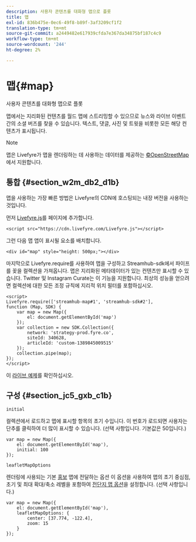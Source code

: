 ```yaml
---
description: 사용자 콘텐츠를 대화형 맵으로 플롯
title: 맵
exl-id: 836b475e-0ec6-49f8-b89f-3af3209cf1f2
translation-type: tm+mt
source-git-commit: a2449482e617939cfda7e367da34875bf187c4c9
workflow-type: tm+mt
source-wordcount: '244'
ht-degree: 2%

---
```


# 맵{#map}

사용자 콘텐츠를 대화형 맵으로 플롯

맵에서는 지리화된 컨텐츠를 월드 맵에 스트리밍할 수 있으므로 뉴스와 라이브 이벤트 간의 소셜 버즈를 찾을 수 있습니다. 텍스트, 댓글, 사진 및 트윗을 비롯한 모든 해당 컨텐츠가 표시됩니다.

>[!NOTE]
>
>맵은 Livefyre가 맵을 렌더링하는 데 사용하는 데이터를 제공하는 [©OpenStreetMap](https://www.openstreetmap.org/copyright)에서 지원합니다.

## 통합 {#section_w2m_db2_d1b}

맵을 사용하는 가장 빠른 방법은 Livefyre의 CDN에 호스팅되는 내장 버전을 사용하는 것입니다.

먼저 [Livefyre.js](https://github.com/Livefyre/Livefyre.js)를 페이지에 추가합니다.

```
<script src="https://cdn.livefyre.com/Livefyre.js"></script> 
```

그런 다음 맵 앱이 표시될 요소를 배치합니다.

```
<div id="map" style="height: 500px;"></div>
```

마지막으로 Livefyre.require를 사용하여 맵을 구성하고 Streamhub-sdk에서 파이프를 꽂을 컬렉션을 가져옵니다. 맵은 지리화된 메타데이터가 있는 컨텐츠만 표시할 수 있습니다. Twitter 및 Instagram Curate는 이 기능을 지원합니다. 최상의 성능을 얻으려면 컬렉션에 대한 모든 조정 규칙에 지리적 위치 필터를 포함하십시오.

```
<script> 
Livefyre.require(['streamhub-map#1', 'streamhub-sdk#2'], 
function (Map, SDK) { 
    var map = new Map({ 
        el: document.getElementById('map') 
    }); 
    var collection = new SDK.Collection({ 
        network: 'strategy-prod.fyre.co', 
        siteId: 340628, 
        articleId: 'custom-1389845009515' 
    }); 
    collection.pipe(map); 
}); 
</script>
```

이 [라이브 예제](https://codepen.io/cheung31/pen/wkmbF)를 확인하십시오.

## 구성 {#section_jc5_gxb_c1b}

`initial`

컬렉션에서 로드하고 맵에 표시할 항목의 초기 수입니다. 이 번호가 로드되면 사용자는 단추를 클릭하여 더 많이 표시할 수 있습니다. (선택 사항입니다. 기본값은 50입니다.)

```
var map = new Map({ 
    el: document.getElementById('map'), 
    initial: 100 
});
```

`leafletMapOptions`

렌더링에 사용되는 기본 [홍보](https://leafletjs.com/) 맵에 전달하는 옵션 이 옵션을 사용하여 맵의 초기 중심점, 초기 및 최대 확대/축소 레벨을 포함하여 [전단지 맵 옵션](https://leafletjs.com/reference.html#map-options)을 설정합니다. (선택 사항입니다.)

```
var map = new Map({ 
    el: document.getElementById('map'), 
    leafletMapOptions: { 
        center: [37.774, -122.4], 
        zoom: 15 
    } 
});
```

